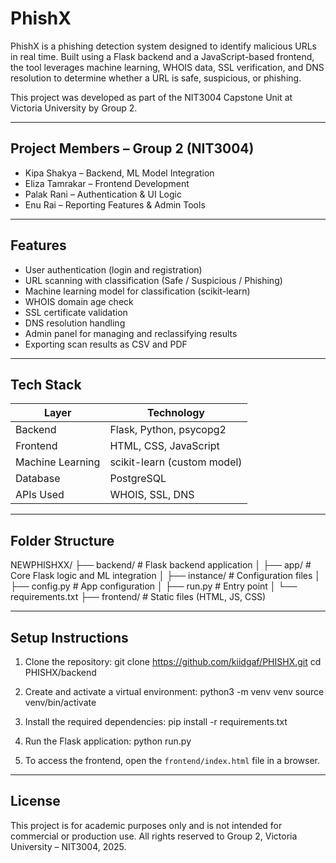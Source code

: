 # PhishX

PhishX is a phishing detection system designed to identify malicious URLs in real time. Built using a Flask backend and a JavaScript-based frontend, the tool leverages machine learning, WHOIS data, SSL verification, and DNS resolution to determine whether a URL is safe, suspicious, or phishing.

This project was developed as part of the NIT3004 Capstone Unit at Victoria University by Group 2.

---

## Project Members – Group 2 (NIT3004)

- Kipa Shakya – Backend, ML Model Integration
- Eliza Tamrakar – Frontend Development
- Palak Rani – Authentication & UI Logic
- Enu Rai – Reporting Features & Admin Tools

---

## Features

- User authentication (login and registration)
- URL scanning with classification (Safe / Suspicious / Phishing)
- Machine learning model for classification (scikit-learn)
- WHOIS domain age check
- SSL certificate validation
- DNS resolution handling
- Admin panel for managing and reclassifying results
- Exporting scan results as CSV and PDF

---

## Tech Stack

| Layer        | Technology                     |
|--------------|--------------------------------|
| Backend      | Flask, Python, psycopg2        |
| Frontend     | HTML, CSS, JavaScript          |
| Machine Learning | scikit-learn (custom model) |
| Database     | PostgreSQL                     |
| APIs Used    | WHOIS, SSL, DNS                |

---

## Folder Structure

NEWPHISHXX/
├── backend/ # Flask backend application
│ ├── app/ # Core Flask logic and ML integration
│ ├── instance/ # Configuration files
│ ├── config.py # App configuration
│ ├── run.py # Entry point
│ └── requirements.txt
├── frontend/ # Static files (HTML, JS, CSS)


---

## Setup Instructions

1. Clone the repository:
git clone https://github.com/kiidgaf/PHISHX.git
cd PHISHX/backend


2. Create and activate a virtual environment:
python3 -m venv venv
source venv/bin/activate


3. Install the required dependencies:
pip install -r requirements.txt


4. Run the Flask application:
python run.py


5. To access the frontend, open the `frontend/index.html` file in a browser.

---

## License

This project is for academic purposes only and is not intended for commercial or production use. All rights reserved to Group 2, Victoria University – NIT3004, 2025.


